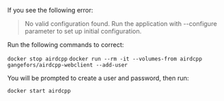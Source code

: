 If you see the following error:

> No valid configuration found. Run the application with --configure parameter to set up initial configuration.
> 
> 

Run the following commands to correct:

```docker stop airdcpp```
```docker run --rm -it --volumes-from airdcpp gangefors/airdcpp-webclient --add-user```

You will be prompted to create a user and password, then run:

```docker start airdcpp```
